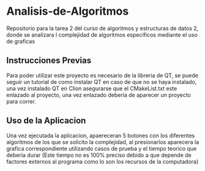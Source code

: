 # Analisis-de-Algoritmos
Repositorio para la tarea 2 del curso de algoritmos y estructuras de datos 2, donde se analizara l complejidad de algoritmos especificos mediante el uso de graficas


## Instrucciones Previas

Para poder utilizar este proyecto es necesario de la libreria de QT, se puede seguir un tutorial de como instalar QT en caso de que no se haya instalado, una vez instalado QT en Clion asegurarse que el CMakeList.txt este enlazado al proyecto, una vez enlazado deberia de aparecer un proyecto para correr.

## Uso de la Aplicacion

Una vez ejecutada la aplicacion, apaereceran 5 botones con los diferentes algoritmos de los que se solicito la complejidad, al presionarlos aparecera la grafica correspondiente utilizando casos de prueba y el tiempo teorico que deberia durar (Este tiempo no es 100% preciso debido a que depende de factores externos al programa como lo son los recursos de la computadora)
